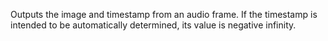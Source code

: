 Outputs the image and timestamp from an audio frame.  If the timestamp is intended to be automatically determined, its value is negative infinity.

